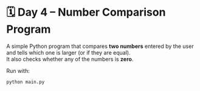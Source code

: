 # 🗓️ Day 4 – Number Comparison Program

A simple Python program that compares **two numbers** entered by the user  
and tells which one is larger (or if they are equal).  
It also checks whether any of the numbers is **zero**.

Run with:
```bash
python main.py
